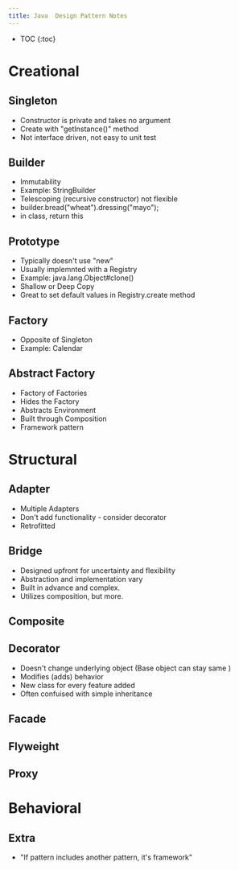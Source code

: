 ```yaml
---
title: Java  Design Pattern Notes
---
```


* TOC
{:toc}

Creational
=====

Singleton
-----
* Constructor is private and takes no argument
* Create with "getInstance()" method
* Not interface driven, not easy to unit test

Builder
-----
* Immutability
* Example: StringBuilder
* Telescoping (recursive constructor) not flexible
* builder.bread("wheat").dressing("mayo");
* in class, return this

Prototype
-----
* Typically doesn't use "new"
* Usually implemnted with a Registry
* Example: java.lang.Object#clone()
* Shallow or Deep Copy
* Great to set default values in Registry.create method

Factory
-----
* Opposite of Singleton
* Example: Calendar

Abstract Factory
-----
* Factory of Factories
* Hides the Factory
* Abstracts Environment
* Built through Composition
* Framework pattern

Structural
=====

Adapter
-----
* Multiple Adapters
* Don't add functionality - consider decorator
* Retrofitted

Bridge
-----
* Designed upfront for uncertainty and flexibility
* Abstraction and implementation vary
* Built in advance and complex. 
* Utilizes composition, but more.

Composite
-----

Decorator
-----
* Doesn't change underlying object (Base object can stay same )
* Modifies (adds) behavior
* New class for every feature added
* Often confuised with simple inheritance

Facade
-----

Flyweight
-----

Proxy
-----

Behavioral
=====

Extra
-----
* "If pattern includes another pattern, it's framework"
